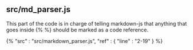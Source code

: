 ## src/md_parser.js

This part of the code is in charge of telling markdown-js that anything that goes inside {% %} should be marked as a code reference.

{%
    "src" : "src/markdown_parser.js",
    "ref" : {
        "line" : "2-19"
    }
%}